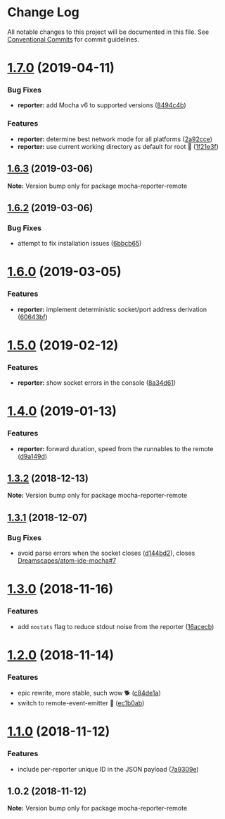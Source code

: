 # Change Log

All notable changes to this project will be documented in this file.
See [Conventional Commits](https://conventionalcommits.org) for commit guidelines.

# [1.7.0](https://github.com/Dreamscapes/atom-ide-mocha-core/compare/mocha-reporter-remote@1.6.3...mocha-reporter-remote@1.7.0) (2019-04-11)


### Bug Fixes

* **reporter:** add Mocha v6 to supported versions ([8494c4b](https://github.com/Dreamscapes/atom-ide-mocha-core/commit/8494c4b))


### Features

* **reporter:** determine best network mode for all platforms ([2a92cce](https://github.com/Dreamscapes/atom-ide-mocha-core/commit/2a92cce))
* **reporter:** use current working directory as default for root 🚀 ([1f21e3f](https://github.com/Dreamscapes/atom-ide-mocha-core/commit/1f21e3f))





## [1.6.3](https://github.com/Dreamscapes/atom-ide-mocha-core/compare/mocha-reporter-remote@1.6.2...mocha-reporter-remote@1.6.3) (2019-03-06)

**Note:** Version bump only for package mocha-reporter-remote





## [1.6.2](https://github.com/Dreamscapes/atom-ide-mocha-core/compare/mocha-reporter-remote@1.6.0...mocha-reporter-remote@1.6.2) (2019-03-06)


### Bug Fixes

* attempt to fix installation issues ([6bbcb65](https://github.com/Dreamscapes/atom-ide-mocha-core/commit/6bbcb65))





# [1.6.0](https://github.com/Dreamscapes/atom-ide-mocha-core/compare/mocha-reporter-remote@1.5.0...mocha-reporter-remote@1.6.0) (2019-03-05)


### Features

* **reporter:** implement deterministic socket/port address derivation ([60643bf](https://github.com/Dreamscapes/atom-ide-mocha-core/commit/60643bf))





# [1.5.0](https://github.com/Dreamscapes/atom-ide-mocha-core/compare/mocha-reporter-remote@1.4.0...mocha-reporter-remote@1.5.0) (2019-02-12)


### Features

* **reporter:** show socket errors in the console ([8a34d61](https://github.com/Dreamscapes/atom-ide-mocha-core/commit/8a34d61))





# [1.4.0](https://github.com/Dreamscapes/atom-ide-mocha-core/compare/mocha-reporter-remote@1.3.2...mocha-reporter-remote@1.4.0) (2019-01-13)


### Features

* **reporter:** forward duration, speed from the runnables to the remote ([d9a149d](https://github.com/Dreamscapes/atom-ide-mocha-core/commit/d9a149d))





## [1.3.2](https://github.com/Dreamscapes/atom-ide-mocha-core/compare/mocha-reporter-remote@1.3.1...mocha-reporter-remote@1.3.2) (2018-12-13)

**Note:** Version bump only for package mocha-reporter-remote





## [1.3.1](https://github.com/Dreamscapes/atom-ide-mocha-core/compare/mocha-reporter-remote@1.3.0...mocha-reporter-remote@1.3.1) (2018-12-07)


### Bug Fixes

* avoid parse errors when the socket closes ([d144bd2](https://github.com/Dreamscapes/atom-ide-mocha-core/commit/d144bd2)), closes [Dreamscapes/atom-ide-mocha#7](https://github.com/Dreamscapes/atom-ide-mocha/issues/7)





# [1.3.0](https://github.com/Dreamscapes/atom-ide-mocha-core/compare/mocha-reporter-remote@1.2.0...mocha-reporter-remote@1.3.0) (2018-11-16)


### Features

* add `nostats` flag to reduce stdout noise from the reporter ([16acecb](https://github.com/Dreamscapes/atom-ide-mocha-core/commit/16acecb))





# [1.2.0](https://github.com/Dreamscapes/atom-ide-mocha-core/compare/mocha-reporter-remote@1.1.0...mocha-reporter-remote@1.2.0) (2018-11-14)


### Features

* epic rewrite, more stable, such wow 🐕 ([c84de1a](https://github.com/Dreamscapes/atom-ide-mocha-core/commit/c84de1a))
* switch to remote-event-emitter 🚀 ([ec1b0ab](https://github.com/Dreamscapes/atom-ide-mocha-core/commit/ec1b0ab))





# [1.1.0](https://github.com/Dreamscapes/atom-ide-mocha-core/compare/mocha-reporter-remote@1.0.2...mocha-reporter-remote@1.1.0) (2018-11-12)


### Features

* include per-reporter unique ID in the JSON payload ([7a9309e](https://github.com/Dreamscapes/atom-ide-mocha-core/commit/7a9309e))





## 1.0.2 (2018-11-12)

**Note:** Version bump only for package mocha-reporter-remote

